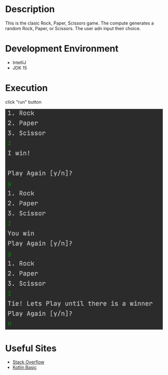# Description
This is the clasic Rock, Paper, Scissors game. The compute generates a random Rock, Paper, or Scissors. The user adn input their choice.

# Development Environment
* IntelliJ
* JDK 15

# Execution
click "run" button

![alt text](program_running.png)

# Useful Sites
* [Stack Overflow](https://stackoverflow.com)
* [Kotlin Basic](https://www.programiz.com/kotlin-programming/input-output)
